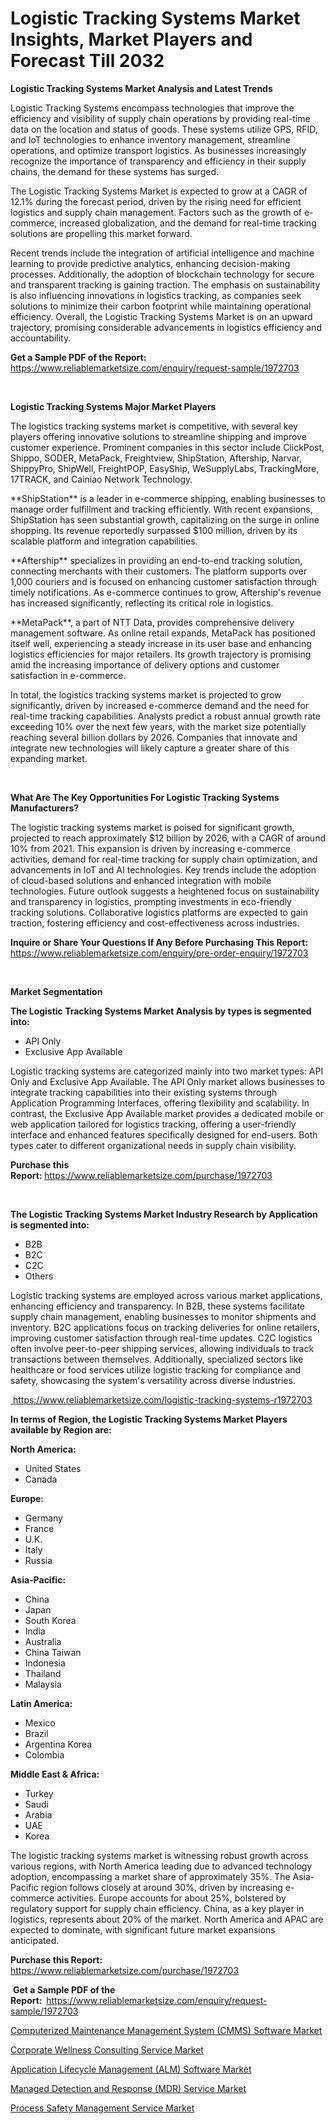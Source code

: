 <p><h1>Logistic Tracking Systems Market Insights, Market Players and Forecast Till 2032</h1></p><p><strong>Logistic Tracking Systems Market Analysis and Latest Trends</strong></p>
<p><p>Logistic Tracking Systems encompass technologies that improve the efficiency and visibility of supply chain operations by providing real-time data on the location and status of goods. These systems utilize GPS, RFID, and IoT technologies to enhance inventory management, streamline operations, and optimize transport logistics. As businesses increasingly recognize the importance of transparency and efficiency in their supply chains, the demand for these systems has surged.</p><p>The Logistic Tracking Systems Market is expected to grow at a CAGR of 12.1% during the forecast period, driven by the rising need for efficient logistics and supply chain management. Factors such as the growth of e-commerce, increased globalization, and the demand for real-time tracking solutions are propelling this market forward. </p><p>Recent trends include the integration of artificial intelligence and machine learning to provide predictive analytics, enhancing decision-making processes. Additionally, the adoption of blockchain technology for secure and transparent tracking is gaining traction. The emphasis on sustainability is also influencing innovations in logistics tracking, as companies seek solutions to minimize their carbon footprint while maintaining operational efficiency. Overall, the Logistic Tracking Systems Market is on an upward trajectory, promising considerable advancements in logistics efficiency and accountability.</p></p>
<p><strong>Get a Sample PDF of the Report:&nbsp;</strong> <a href="https://www.reliablemarketsize.com/enquiry/request-sample/1972703?utm_campaign=1991&utm_medium=2&utm_source=Github&utm_content=ia&utm_term=11032025&utm_id=logistic-tracking-systems">https://www.reliablemarketsize.com/enquiry/request-sample/1972703</a></p>
<p>&nbsp;</p>
<p><strong>Logistic Tracking Systems Major Market Players</strong></p>
<p><p>The logistics tracking systems market is competitive, with several key players offering innovative solutions to streamline shipping and improve customer experience. Prominent companies in this sector include ClickPost, Shippo, SODER, MetaPack, Freightview, ShipStation, Aftership, Narvar, ShippyPro, ShipWell, FreightPOP, EasyShip, WeSupplyLabs, TrackingMore, 17TRACK, and Cainiao Network Technology.</p><p>**ShipStation** is a leader in e-commerce shipping, enabling businesses to manage order fulfillment and tracking efficiently. With recent expansions, ShipStation has seen substantial growth, capitalizing on the surge in online shopping. Its revenue reportedly surpassed $100 million, driven by its scalable platform and integration capabilities.</p><p>**Aftership** specializes in providing an end-to-end tracking solution, connecting merchants with their customers. The platform supports over 1,000 couriers and is focused on enhancing customer satisfaction through timely notifications. As e-commerce continues to grow, Aftership's revenue has increased significantly, reflecting its critical role in logistics.</p><p>**MetaPack**, a part of NTT Data, provides comprehensive delivery management software. As online retail expands, MetaPack has positioned itself well, experiencing a steady increase in its user base and enhancing logistics efficiencies for major retailers. Its growth trajectory is promising amid the increasing importance of delivery options and customer satisfaction in e-commerce.</p><p>In total, the logistics tracking systems market is projected to grow significantly, driven by increased e-commerce demand and the need for real-time tracking capabilities. Analysts predict a robust annual growth rate exceeding 10% over the next few years, with the market size potentially reaching several billion dollars by 2026. Companies that innovate and integrate new technologies will likely capture a greater share of this expanding market.</p></p>
<p>&nbsp;</p>
<p><strong>What Are The Key Opportunities For Logistic Tracking Systems Manufacturers?</strong></p>
<p><p>The logistic tracking systems market is poised for significant growth, projected to reach approximately $12 billion by 2026, with a CAGR of around 10% from 2021. This expansion is driven by increasing e-commerce activities, demand for real-time tracking for supply chain optimization, and advancements in IoT and AI technologies. Key trends include the adoption of cloud-based solutions and enhanced integration with mobile technologies. Future outlook suggests a heightened focus on sustainability and transparency in logistics, prompting investments in eco-friendly tracking solutions. Collaborative logistics platforms are expected to gain traction, fostering efficiency and cost-effectiveness across industries.</p></p>
<p><strong>Inquire or Share Your Questions If Any Before Purchasing This Report:</strong> <a href="https://www.reliablemarketsize.com/enquiry/pre-order-enquiry/1972703?utm_campaign=1991&utm_medium=2&utm_source=Github&utm_content=ia&utm_term=11032025&utm_id=logistic-tracking-systems">https://www.reliablemarketsize.com/enquiry/pre-order-enquiry/1972703</a></p>
<p>&nbsp;</p>
<p><strong>Market Segmentation</strong></p>
<p><strong>The Logistic Tracking Systems Market Analysis by types is segmented into:</strong></p>
<p><ul><li>API Only</li><li>Exclusive App Available</li></ul></p>
<p><p>Logistic tracking systems are categorized mainly into two market types: API Only and Exclusive App Available. The API Only market allows businesses to integrate tracking capabilities into their existing systems through Application Programming Interfaces, offering flexibility and scalability. In contrast, the Exclusive App Available market provides a dedicated mobile or web application tailored for logistics tracking, offering a user-friendly interface and enhanced features specifically designed for end-users. Both types cater to different organizational needs in supply chain visibility. </p></p>
<p><strong>Purchase this Report:&nbsp;</strong><a href="https://www.reliablemarketsize.com/purchase/1972703?utm_campaign=1991&utm_medium=2&utm_source=Github&utm_content=ia&utm_term=11032025&utm_id=logistic-tracking-systems">https://www.reliablemarketsize.com/purchase/1972703</a></p>
<p>&nbsp;</p>
<p><strong>The Logistic Tracking Systems Market Industry Research by Application is segmented into:</strong></p>
<p><ul><li>B2B</li><li>B2C</li><li>C2C</li><li>Others</li></ul></p>
<p><p>Logistic tracking systems are employed across various market applications, enhancing efficiency and transparency. In B2B, these systems facilitate supply chain management, enabling businesses to monitor shipments and inventory. B2C applications focus on tracking deliveries for online retailers, improving customer satisfaction through real-time updates. C2C logistics often involve peer-to-peer shipping services, allowing individuals to track transactions between themselves. Additionally, specialized sectors like healthcare or food services utilize logistic tracking for compliance and safety, showcasing the system's versatility across diverse industries.</p></p>
<p><a href="https://www.reliablemarketsize.com/logistic-tracking-systems-r1972703?utm_campaign=1991&utm_medium=2&utm_source=Github&utm_content=ia&utm_term=11032025&utm_id=logistic-tracking-systems">&nbsp;https://www.reliablemarketsize.com/logistic-tracking-systems-r1972703</a></p>
<p><strong>In terms of Region, the Logistic Tracking Systems Market Players available by Region are:</strong></p>
<p>
    <p> <strong> North America: </strong>
        <ul>
            <li>United States</li>
            <li>Canada</li>
        </ul>
        </p> 
    <p> <strong> Europe: </strong>
        <ul>
            <li>Germany</li>
            <li>France</li>
            <li>U.K.</li>
            <li>Italy</li>
            <li>Russia</li>
        </ul>
        </p> 
    <p> <strong> Asia-Pacific: </strong>
        <ul>
            <li>China</li>
            <li>Japan</li>
            <li>South Korea</li>
            <li>India</li>
            <li>Australia</li>
            <li>China Taiwan</li>
            <li>Indonesia</li>
            <li>Thailand</li>
            <li>Malaysia</li>
        </ul>
        </p> 
    <p> <strong> Latin America: </strong>
        <ul>
            <li>Mexico</li>
            <li>Brazil</li>
            <li>Argentina Korea</li>
            <li>Colombia</li>
        </ul>
        </p> 
    <p> <strong> Middle East & Africa: </strong>
        <ul>
            <li>Turkey</li>
            <li>Saudi</li>
            <li>Arabia</li>
            <li>UAE</li>
            <li>Korea</li>
        </ul>
    </p>
    </p>
<p><p>The logistic tracking systems market is witnessing robust growth across various regions, with North America leading due to advanced technology adoption, encompassing a market share of approximately 35%. The Asia-Pacific region follows closely at around 30%, driven by increasing e-commerce activities. Europe accounts for about 25%, bolstered by regulatory support for supply chain efficiency. China, as a key player in logistics, represents about 20% of the market. North America and APAC are expected to dominate, with significant future market expansions anticipated.</p></p>
<p><strong>Purchase this Report: </strong><a href="https://www.reliablemarketsize.com/purchase/1972703?utm_campaign=1991&utm_medium=2&utm_source=Github&utm_content=ia&utm_term=11032025&utm_id=logistic-tracking-systems">https://www.reliablemarketsize.com/purchase/1972703</a></p>
<p>&nbsp;<strong>Get a Sample PDF of the Report:&nbsp;&nbsp;</strong><a href="https://www.reliablemarketsize.com/enquiry/request-sample/1972703?utm_campaign=1991&utm_medium=2&utm_source=Github&utm_content=ia&utm_term=11032025&utm_id=logistic-tracking-systems">https://www.reliablemarketsize.com/enquiry/request-sample/1972703</a></p>
<p><strong></strong></p>
<p><p><a href="https://github.com/usraceby/Market-Research-Report-List-1/blob/main/computerized-maintenance-management-system-cmms-software-market.md?utm_campaign=1991&utm_medium=2&utm_source=Github&utm_content=ia&utm_term=11032025&utm_id=logistic-tracking-systems">Computerized Maintenance Management System (CMMS) Software Market</a></p><p><a href="https://github.com/casimbrhelck/Market-Research-Report-List-1/blob/main/corporate-wellness-consulting-service-market.md?utm_campaign=1991&utm_medium=2&utm_source=Github&utm_content=ia&utm_term=11032025&utm_id=logistic-tracking-systems">Corporate Wellness Consulting Service Market</a></p><p><a href="https://github.com/doljanzwald/Market-Research-Report-List-1/blob/main/application-lifecycle-management-alm-software-market.md?utm_campaign=1991&utm_medium=2&utm_source=Github&utm_content=ia&utm_term=11032025&utm_id=logistic-tracking-systems">Application Lifecycle Management (ALM) Software Market</a></p><p><a href="https://github.com/shamstirroc7/Market-Research-Report-List-1/blob/main/managed-detection-and-response-mdr-service-market.md?utm_campaign=1991&utm_medium=2&utm_source=Github&utm_content=ia&utm_term=11032025&utm_id=logistic-tracking-systems">Managed Detection and Response (MDR) Service Market</a></p><p><a href="https://github.com/rianttegang/Market-Research-Report-List-1/blob/main/process-safety-management-service-market.md?utm_campaign=1991&utm_medium=2&utm_source=Github&utm_content=ia&utm_term=11032025&utm_id=logistic-tracking-systems">Process Safety Management Service Market</a></p></p>